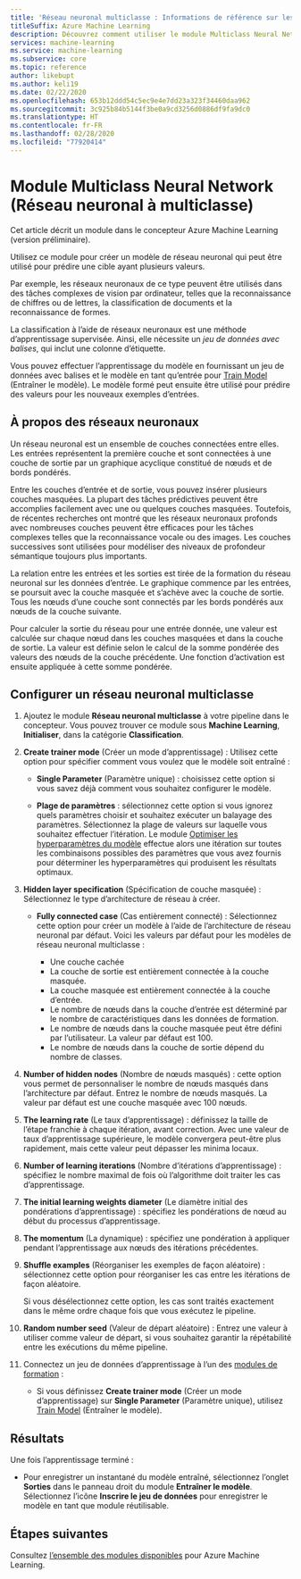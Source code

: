 ```yaml
---
title: 'Réseau neuronal multiclasse : Informations de référence sur les modules'
titleSuffix: Azure Machine Learning
description: Découvrez comment utiliser le module Multiclass Neural Network (Réseau neuronal multiclasse) dans Azure Machine Learning pour créer un modèle de réseau neuronal qui peut être utilisé pour prédire une cible ayant plusieurs valeurs.
services: machine-learning
ms.service: machine-learning
ms.subservice: core
ms.topic: reference
author: likebupt
ms.author: keli19
ms.date: 02/22/2020
ms.openlocfilehash: 653b12ddd54c5ec9e4e7dd23a323f34460daa962
ms.sourcegitcommit: 3c925b84b5144f3be0a9cd3256d0886df9fa9dc0
ms.translationtype: HT
ms.contentlocale: fr-FR
ms.lasthandoff: 02/28/2020
ms.locfileid: "77920414"
---
```

# <a name="multiclass-neural-network-module"></a>Module Multiclass Neural Network (Réseau neuronal à multiclasse)

Cet article décrit un module dans le concepteur Azure Machine Learning (version préliminaire).

Utilisez ce module pour créer un modèle de réseau neuronal qui peut être utilisé pour prédire une cible ayant plusieurs valeurs. 

Par exemple, les réseaux neuronaux de ce type peuvent être utilisés dans des tâches complexes de vision par ordinateur, telles que la reconnaissance de chiffres ou de lettres, la classification de documents et la reconnaissance de formes.

La classification à l’aide de réseaux neuronaux est une méthode d’apprentissage supervisée. Ainsi, elle nécessite un *jeu de données avec balises*, qui inclut une colonne d’étiquette.

Vous pouvez effectuer l’apprentissage du modèle en fournissant un jeu de données avec balises et le modèle en tant qu’entrée pour [Train Model](./train-model.md) (Entraîner le modèle). Le modèle formé peut ensuite être utilisé pour prédire des valeurs pour les nouveaux exemples d’entrées.  

## <a name="about-neural-networks"></a>À propos des réseaux neuronaux

Un réseau neuronal est un ensemble de couches connectées entre elles. Les entrées représentent la première couche et sont connectées à une couche de sortie par un graphique acyclique constitué de nœuds et de bords pondérés.

Entre les couches d’entrée et de sortie, vous pouvez insérer plusieurs couches masquées. La plupart des tâches prédictives peuvent être accomplies facilement avec une ou quelques couches masquées. Toutefois, de récentes recherches ont montré que les réseaux neuronaux profonds avec nombreuses couches peuvent être efficaces pour les tâches complexes telles que la reconnaissance vocale ou des images. Les couches successives sont utilisées pour modéliser des niveaux de profondeur sémantique toujours plus importants.

La relation entre les entrées et les sorties est tirée de la formation du réseau neuronal sur les données d’entrée. Le graphique commence par les entrées, se poursuit avec la couche masquée et s’achève avec la couche de sortie. Tous les nœuds d’une couche sont connectés par les bords pondérés aux nœuds de la couche suivante.

Pour calculer la sortie du réseau pour une entrée donnée, une valeur est calculée sur chaque nœud dans les couches masquées et dans la couche de sortie. La valeur est définie selon le calcul de la somme pondérée des valeurs des nœuds de la couche précédente. Une fonction d’activation est ensuite appliquée à cette somme pondérée.

## <a name="configure-multiclass-neural-network"></a>Configurer un réseau neuronal multiclasse

1. Ajoutez le module **Réseau neuronal multiclasse** à votre pipeline dans le concepteur. Vous pouvez trouver ce module sous **Machine Learning**, **Initialiser**, dans la catégorie **Classification**.

2. **Create trainer mode** (Créer un mode d’apprentissage) : Utilisez cette option pour spécifier comment vous voulez que le modèle soit entraîné :

    - **Single Parameter** (Paramètre unique) : choisissez cette option si vous savez déjà comment vous souhaitez configurer le modèle.

    - **Plage de paramètres** : sélectionnez cette option si vous ignorez quels paramètres choisir et souhaitez exécuter un balayage des paramètres. Sélectionnez la plage de valeurs sur laquelle vous souhaitez effectuer l’itération. Le module [Optimiser les hyperparamètres du modèle](tune-model-hyperparameters.md) effectue alors une itération sur toutes les combinaisons possibles des paramètres que vous avez fournis pour déterminer les hyperparamètres qui produisent les résultats optimaux.  

3. **Hidden layer specification** (Spécification de couche masquée) : Sélectionnez le type d’architecture de réseau à créer.

    - **Fully connected case** (Cas entièrement connecté) : Sélectionnez cette option pour créer un modèle à l’aide de l’architecture de réseau neuronal par défaut. Voici les valeurs par défaut pour les modèles de réseau neuronal multiclasse :

        - Une couche cachée
        - La couche de sortie est entièrement connectée à la couche masquée.
        - La couche masquée est entièrement connectée à la couche d’entrée.
        - Le nombre de nœuds dans la couche d’entrée est déterminé par le nombre de caractéristiques dans les données de formation.
        - Le nombre de nœuds dans la couche masquée peut être défini par l’utilisateur. La valeur par défaut est 100.
        - Le nombre de nœuds dans la couche de sortie dépend du nombre de classes.
  
   

5. **Number of hidden nodes** (Nombre de nœuds masqués) : cette option vous permet de personnaliser le nombre de nœuds masqués dans l’architecture par défaut. Entrez le nombre de nœuds masqués. La valeur par défaut est une couche masquée avec 100 nœuds.

6. **The learning rate** (Le taux d’apprentissage) : définissez la taille de l’étape franchie à chaque itération, avant correction. Avec une valeur de taux d’apprentissage supérieure, le modèle convergera peut-être plus rapidement, mais cette valeur peut dépasser les minima locaux.

7. **Number of learning iterations** (Nombre d’itérations d’apprentissage) : spécifiez le nombre maximal de fois où l’algorithme doit traiter les cas d’apprentissage.

8. **The initial learning weights diameter** (Le diamètre initial des pondérations d’apprentissage) : spécifiez les pondérations de nœud au début du processus d’apprentissage.

9. **The momentum** (La dynamique) : spécifiez une pondération à appliquer pendant l’apprentissage aux nœuds des itérations précédentes.
  
11. **Shuffle examples** (Réorganiser les exemples de façon aléatoire) : sélectionnez cette option pour réorganiser les cas entre les itérations de façon aléatoire.

    Si vous désélectionnez cette option, les cas sont traités exactement dans le même ordre chaque fois que vous exécutez le pipeline.

12. **Random number seed** (Valeur de départ aléatoire) : Entrez une valeur à utiliser comme valeur de départ, si vous souhaitez garantir la répétabilité entre les exécutions du même pipeline.

14. Connectez un jeu de données d’apprentissage à l’un des [modules de formation](module-reference.md) : 

    - Si vous définissez **Create trainer mode** (Créer un mode d’apprentissage) sur **Single Parameter** (Paramètre unique), utilisez [Train Model](train-model.md) (Entraîner le modèle).  
  

## <a name="results"></a>Résultats

Une fois l’apprentissage terminé :

- Pour enregistrer un instantané du modèle entraîné, sélectionnez l’onglet **Sorties** dans le panneau droit du module **Entraîner le modèle**. Sélectionnez l’icône **Inscrire le jeu de données** pour enregistrer le modèle en tant que module réutilisable.

## <a name="next-steps"></a>Étapes suivantes

Consultez [l’ensemble des modules disponibles](module-reference.md) pour Azure Machine Learning. 
